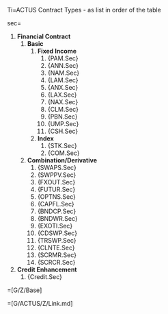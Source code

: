Ti=ACTUS Contract Types - as list in order of the table

sec=<ol><li><b>Financial Contract</b><ol><li><b>Basic</b><ol><li><b>Fixed Income</b><ol><li>{PAM.Sec}</li><li>{ANN.Sec}</li><li>{NAM.Sec}</li><li>{LAM.Sec}</li><li>{ANX.Sec}</li><li>{LAX.Sec}</li><li>{NAX.Sec}</li><li>{CLM.Sec}</li><li>{PBN.Sec}</li><li>{UMP.Sec}</li><li>{CSH.Sec}</li></ol></li><li><b>Index</b><ol><li>{STK.Sec}</li><li>{COM.Sec}</li></ol></li></ol></li><li><b>Combination/Derivative</b><ol><li>{SWAPS.Sec}</li><li>{SWPPV.Sec}</li><li>{FXOUT.Sec}</li><li>{FUTUR.Sec}</li><li>{OPTNS.Sec}</li><li>{CAPFL.Sec}</li><li>{BNDCP.Sec}</li><li>{BNDWR.Sec}</li><li>{EXOTI.Sec}</li><li>{CDSWP.Sec}</li><li>{TRSWP.Sec}</li><li>{CLNTE.Sec}</li><li>{SCRMR.Sec}</li><li>{SCRCR.Sec}</li></ol></li></ol><li><b>Credit Enhancement</b><ol><li>{Credit.Sec}</li></ol></li></ol>

=[G/Z/Base]

=[G/ACTUS/Z/Link.md]
